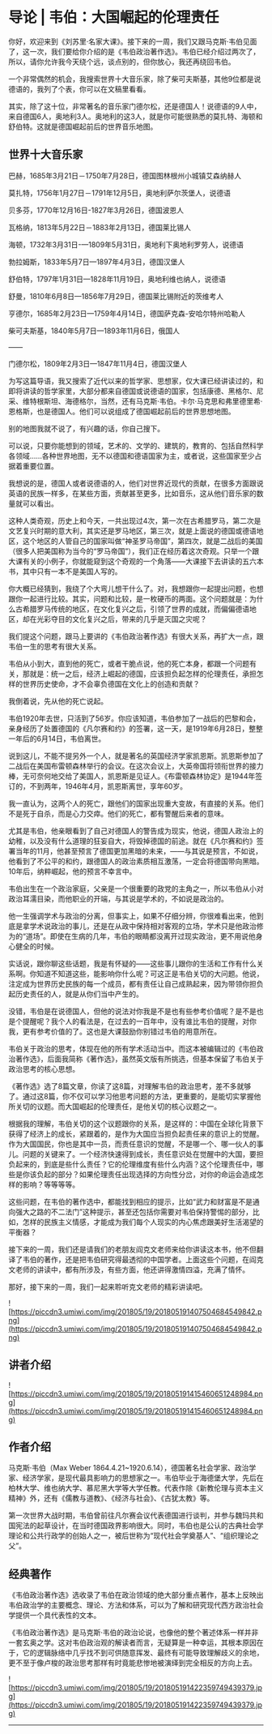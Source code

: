 # 导论 | 韦伯：大国崛起的伦理责任

你好，欢迎来到《刘苏里·名家大课》。接下来的一周，我们又跟马克斯·韦伯见面了，这一次，我们要给你介绍的是《韦伯政治著作选》。韦伯已经介绍过两次了，所以，请你允许我今天绕个远，谈点别的，但你放心，我还再绕回韦伯。

一个非常偶然的机会，我搜索世界十大音乐家，除了柴可夫斯基，其他9位都是说德语的，我列了个表，你可以在文稿里看看。

其实，除了这十位，非常著名的音乐家门德尔松，还是德国人！说德语的9人中，来自德国6人，奥地利3人。奥地利的这3人，就是你可能很熟悉的莫扎特、海顿和舒伯特。这就是德国崛起前后的世界音乐地图。

## 世界十大音乐家

巴赫，1685年3月21日－1750年7月28日，德国图林根州小城镇艾森纳赫人

莫扎特，1756年1月27日－1791年12月5日，奥地利萨尔茨堡人，说德语

贝多芬，1770年12月16日-1827年3月26日，德国波恩人

瓦格纳，1813年5月22日－1883年2月13日，德国莱比锡人

海顿，1732年3月31日-—1809年5月31日，奥地利下奥地利罗劳人，说德语

勃拉姆斯，1833年5月7日—1897年4月3日，德国汉堡人

舒伯特，1797年1月31日—1828年11月19日，奥地利维也纳人，说德语

舒曼，1810年6月8日—1856年7月29日，德国莱比锡附近的茨维考人

亨德尔，1685年2月23日—1759年4月14日，德国萨克森-安哈尔特州哈勒人

柴可夫斯基，1840年5月7日—1893年11月6日，俄国人

——

门德尔松，1809年2月3日—1847年11月4日，德国汉堡人

为写这篇导语，我又搜索了近代以来的哲学家、思想家，仅大课已经讲读过的，和即将讲读的哲学家里，大部分都来自德国或说德语的国家，包括康德、黑格尔、尼采、维特根斯坦、海德格尔，当然，还有马克斯·韦伯。卡尔·马克思和弗里德里希·恩格斯，也是德国人。他们可以说组成了德国崛起前后的世界思想地图。

别的地图我就不说了，有兴趣的话，你自己搜下。

可以说，只要你能想到的领域，艺术的、文学的、建筑的，教育的、包括自然科学各领域……各种世界地图，无不以德国和德语国家为主，或者说，这些国家至少占据着重要位置。

我想说的是，德国人或者说德语的人，他们对世界近现代的贡献，在很多方面跟说英语的民族一样多，在某些方面，贡献甚至更多，比如音乐，这从他们音乐家的数量就可以看出。

这种人类奇观，历史上和今天，一共出现过4次，第一次在古希腊罗马，第二次是文艺复兴时期的意大利，其实还是罗马地区，第三次，就是上面说的德国或德语地区，这个地区的人管自己的国家叫做“神圣罗马帝国”，第四次，就是二战后的美国（很多人把美国称为当今的“罗马帝国”），我们正在经历着这次奇观。只举一个跟大课有关的小例子，你就能窥到这个奇观的一个角落——大课接下去讲读的五六本书，其中只有一本不是美国人写的。

你大概已经猜到，我绕了个大弯儿想干什么了。对，我想跟你一起提出问题，也想跟你一起进行比较。其实，问题和比较，是一枚硬币的两面。这个问题就是：为什么古希腊罗马传统的地区，在文化复兴之后，引领了世界的成就，而偏偏德语地区，却在光彩夺目的文化复兴之后，带来的几乎是灭国之灾呢？

我们提这个问题，跟马上要讲的《韦伯政治著作选》有很大关系，再扩大一点，跟韦伯一生的思考有很大关系。

韦伯从小到大，直到他的死亡，或者干脆点说，他的死亡本身，都跟一个问题有关，那就是：统一之后，经济上崛起的德国，应该担负起怎样的伦理责任，承担怎样的世界历史使命，才不会辜负德国在文化上的创造和贡献？

我倒着说，先从他的死亡说起。

韦伯1920年去世，只活到了56岁。你应该知道，韦伯参加了一战后的巴黎和会，亲身经历了处置德国的《凡尔赛和约》的签署，这一天，是1919年6月28日，整整一年后的6月14日，韦伯离世。

说到这儿，不能不提另外一个人，就是著名的英国经济学家凯恩斯。凯恩斯参加了二战后在美国布雷顿森林举行的会议。在这次会议上，大英帝国将领衔世界的接力棒，无可奈何地交给了美国人，凯恩斯是见证人。《布雷顿森林协定》是1944年签订的，不到两年，1946年4月，凯恩斯离世，享年60岁。

我一直认为，这两个人的死亡，跟他们的国家出现重大变故，有直接的关系。他们不是死于自杀，而是心力交瘁。他们的死亡，都有警醒后来者的意味。

尤其是韦伯，他亲眼看到了自己对德国人的警告成为现实，他说，德国人政治上的幼稚，以及没有什么道理的狂妄自大，将毁掉德国的前途。就在《凡尔赛和约》签署当年的11月，他甚至预言了德国更加黑暗的未来，——与其说是预言，不如说，他看到了不公平的和约，跟德国人的政治素质相互激荡，一定会将德国带向黑暗。10年后，纳粹崛起，他的预言不幸言中。

韦伯出生在一个政治家庭，父亲是一个很重要的政党的主角之一，所以韦伯从小对政治耳濡目染，而他职业的开端，与其说是学术的，不如说是政治的。

他一生强调学术与政治的分离，但事实上，如果不仔细分辨，你很难看出来，他到底是拿学术说政治的事儿，还是在从政中保持相对客观的立场，学术只是他政治修为的“道场”。即使在生病的几年，韦伯的眼睛都没离开过现实政治，更不用说他身心健全的时候。

实话说，跟你聊这些话题，我是有怀疑的——这些事儿跟你的生活和工作有什么关系啊。你知道不知道这些，能影响你什么呢？可这正是韦伯关切的大问题。他说，注定成为世界历史民族的每一个成员，都有责任让自己成熟起来，因为带领你担负起历史责任的人，就是从你们当中产生的。

没错，韦伯是在说德国人，但他的说法对你我是不是也有些参考价值呢？是不是也是个提醒呢？我个人的看法是，在过去的一百年中，没有谁比韦伯的提醒，对你我，更有参考价值的了。这也是大课鼓励你别错过韦伯的用意所在。

韦伯关于政治的思考，体现在他的所有学术活动当中。而这本被编辑过的《韦伯政治著作选》，后面我简称《著作选》，虽然英文版有所挑选，但基本保留了韦伯关于政治思考的核心思想。

《著作选》选了8篇文章，你读了这8篇，对理解韦伯的政治思考，差不多就够了。通过这8篇，你不仅可以学习他思考问题的方法，更重要的，是能切实掌握他所关切的议题。而大国崛起的伦理责任，是他关切的核心议题之一。

根据我的理解，韦伯关切的这个议题跟你的关系，是这样的：中国在全球化背景下获得了经济上的成长，紧跟着的，是作为大国应当担负起责任来的意识上的觉醒。作为大国国民，你也是其中一员，而责任意识的觉醒，不是哪一个、哪一伙人的事儿。问题的关键来了。一个经济快速得到成长，责任意识处在觉醒中的大国，要担负起来的，到底是些什么责任？它的伦理维度有些什么内涵？这个伦理责任中，哪些是你该负起的部分？如果伦理责任出现选择的方向性分岔，对你的命运会造成怎样的影响？等等等等。

这些问题，在韦伯的著作选中，都能找到相应的提示，比如“武力和财富是不是通向强大之路的不二法门”这种提示，甚至还包括你需要对韦伯保持警惕的部分，比如，怎样的民族主义情感，才能成为我们每个人现实的内心焦虑跟美好生活渴望的平衡器？

接下来的一周，我们还是请我们的老朋友阎克文老师来给你讲读这本书，他不但翻译了韦伯的著作，还是把韦伯研究得最透彻的中国学者。上面这些个问题，在阎克文老师的讲读中，都有所涉及，有些方面，他还讲得激情四溢，充满了情怀。

那好，接下来的一周，我们一起来聆听克文老师的精彩讲读吧。

![https://piccdn3.umiwi.com/img/201805/19/201805191407504684549842.png](https://piccdn3.umiwi.com/img/201805/19/201805191407504684549842.png)

## 讲者介绍

![https://piccdn3.umiwi.com/img/201805/19/201805191415460651248984.png](https://piccdn3.umiwi.com/img/201805/19/201805191415460651248984.png)

## 作者介绍

马克斯·韦伯（Max Weber 1864.4.21~1920.6.14），德国著名社会学家、政治学家、经济学家，是现代最具影响力的思想家之一。韦伯毕业于海德堡大学，先后在柏林大学、维也纳大学、慕尼黑大学等大学任教。代表作除《新教伦理与资本主义精神》外，还有《儒教与道教》、《经济与社会》、《古犹太教》等。

第一次世界大战时期，韦伯曾前往凡尔赛会议代表德国进行谈判，并参与魏玛共和国宪法的起草设计，在当时德国政界影响很大。同时，韦伯也是公认的古典社会学理论和公共行政学的创始人之一，被后世称为“现代社会学奠基人”、“组织理论之父”。

## 经典著作

《韦伯政治著作选》选收录了韦伯在政治领域的绝大部分重点著作，基本上反映出韦伯政治学的主要概念、理论、方法和体系，可以为了解和研究现代西方政治社会学提供一个具代表性的文本。

《韦伯政治著作选》是马克斯·韦伯的政治论说，也像他的整个著述体系一样并非一套玄奥之学。这对韦伯政治观的解读者而言，无疑算是一种幸运，其根本原因在于，它的逻辑脉络中几乎找不到可供随意挥发、最终有可能导致理解歧义的余地，更不至于像卢梭的政治思考那样有时竟能悲惨地被演绎到完全相反的方向上去。

![https://piccdn3.umiwi.com/img/201805/19/201805191422359749439379.jpg](https://piccdn3.umiwi.com/img/201805/19/201805191422359749439379.jpg)

---
